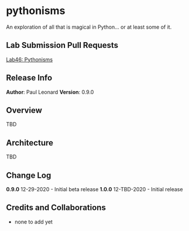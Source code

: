 # pythonisms
An exploration of all that is magical in Python... or at least some of it.

## Lab Submission Pull Requests
[Lab46: Pythonisms](https://github.com/paul-leonard/pythonisms/pull/1)

## Release Info
**Author**: Paul Leonard
**Version**: 0.9.0

## Overview
TBD

## Architecture
TBD

## Change Log
**0.9.0** 12-29-2020 - Initial beta release
**1.0.0** 12-TBD-2020 - Initial release

## Credits and Collaborations
- none to add yet